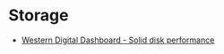 # Storage
- [Western Digital Dashboard - Solid disk performance](https://support.wdc.com/downloads.aspx?p=279)